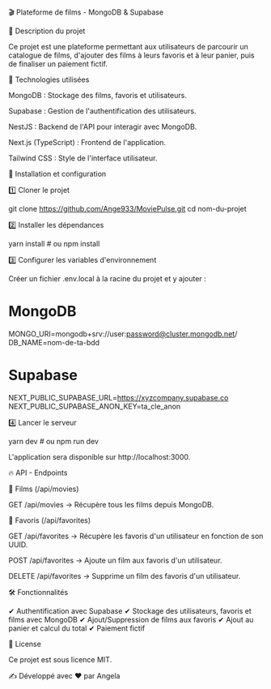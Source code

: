 🎬 Plateforme de films - MongoDB & Supabase

📌 Description du projet

Ce projet est une plateforme permettant aux utilisateurs de parcourir un catalogue de films, d'ajouter des films à leurs favoris et à leur panier, puis de finaliser un paiement fictif.

🚀 Technologies utilisées

MongoDB : Stockage des films, favoris et utilisateurs.

Supabase : Gestion de l'authentification des utilisateurs.

NestJS : Backend de l'API pour interagir avec MongoDB.

Next.js (TypeScript) : Frontend de l'application.

Tailwind CSS : Style de l'interface utilisateur.

📁 Installation et configuration

1️⃣ Cloner le projet

git clone https://github.com/Ange933/MoviePulse.git
cd nom-du-projet

2️⃣ Installer les dépendances

yarn install  # ou npm install

3️⃣ Configurer les variables d'environnement

Créer un fichier .env.local à la racine du projet et y ajouter :

# MongoDB
MONGO_URI=mongodb+srv://user:password@cluster.mongodb.net/
DB_NAME=nom-de-ta-bdd

# Supabase
NEXT_PUBLIC_SUPABASE_URL=https://xyzcompany.supabase.co
NEXT_PUBLIC_SUPABASE_ANON_KEY=ta_cle_anon

4️⃣ Lancer le serveur

yarn dev  # ou npm run dev

L'application sera disponible sur http://localhost:3000.

🔥 API - Endpoints

📌 Films (/api/movies)

GET /api/movies → Récupère tous les films depuis MongoDB.

📌 Favoris (/api/favorites)

GET /api/favorites → Récupère les favoris d'un utilisateur en fonction de son UUID.

POST /api/favorites → Ajoute un film aux favoris d'un utilisateur.

DELETE /api/favorites → Supprime un film des favoris d'un utilisateur.

🛠 Fonctionnalités

✔ Authentification avec Supabase
✔ Stockage des utilisateurs, favoris et films avec MongoDB
✔ Ajout/Suppression de films aux favoris
✔ Ajout au panier et calcul du total
✔ Paiement fictif

📜 License

Ce projet est sous licence MIT.

✍ Développé avec ❤️ par Angela
